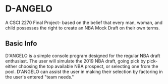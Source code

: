 # D-ANGELO

A CSCI 2270 Final Project- based on the belief that every man, woman, and child possesses the right to create an NBA Mock Draft on their own terms.

## Basic Info

D'ANGELO is a simple console program designed for the regular NBA draft enthusiast. The user will simulate the 2019 NBA draft, going pick by pick- either choosing the top available NBA prospect, or selecting one from the pool. D'ANGELO can assist the user in making their selection by factoring in the user's entered "team needs."
